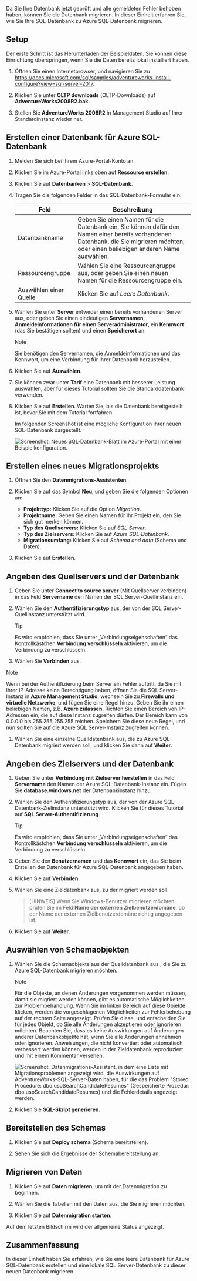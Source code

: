 Da Sie Ihre Datenbank jetzt geprüft und alle gemeldeten Fehler behoben haben, können Sie die Datenbank migrieren. In dieser Einheit erfahren Sie, wie Sie Ihre SQL-Datenbank zu Azure SQL-Datenbank migrieren.

## <a name="setup"></a>Setup

Der erste Schritt ist das Herunterladen der Beispieldaten. Sie können diese Einrichtung überspringen, wenn Sie die Daten bereits lokal installiert haben.

1. Öffnen Sie einen Internetbrowser, und navigieren Sie zu https://docs.microsoft.com/sql/samples/adventureworks-install-configure?view=sql-server-2017.

1. Klicken Sie unter **OLTP downloads** (OLTP-Downloads) auf **AdventureWorks2008R2.bak**.

1. Stellen Sie **AdventureWorks 2008R2** in Management Studio auf Ihrer Standardinstanz wieder her.

## <a name="create-an-azure-sql-database"></a>Erstellen einer Datenbank für Azure SQL-Datenbank

1. Melden Sie sich bei Ihrem Azure-Portal-Konto an.

1. Klicken Sie im Azure-Portal links oben auf **Ressource erstellen**.

1. Klicken Sie auf **Datenbanken** > **SQL-Datenbank**.

1. Tragen Sie die folgenden Felder in das SQL-Datenbank-Formular ein:

    |Feld|Beschreibung|
    |-----|---|
    |Datenbankname|Geben Sie einen Namen für die Datenbank ein. Sie können dafür den Namen einer bereits vorhandenen Datenbank, die Sie migrieren möchten, oder einen beliebigen anderen Name auswählen.|
    |Ressourcengruppe|Wählen Sie eine Ressourcengruppe aus, oder geben Sie einen neuen Namen für die Ressourcengruppe ein.|
    |Auswählen einer Quelle|Klicken Sie auf *Leere Datenbank*.|

1. Wählen Sie unter **Server** entweder einen bereits vorhandenen Server aus, oder geben Sie einen eindeutigen **Servernamen**, **Anmeldeinformationen für einen Serveradministrator**, ein **Kennwort** (das Sie bestätigen sollten) und einen **Speicherort** an.

    > [!NOTE]
    > Sie benötigen den Servernamen, die Anmeldeinformationen und das Kennwort, um eine Verbindung für Ihrer Datenbank herzustellen.

1. Klicken Sie auf **Auswählen**.

1. Sie können zwar unter **Tarif** eine Datenbank mit besserer Leistung auswählen, aber für dieses Tutorial sollten Sie die Standarddatenbank verwenden.

1. Klicken Sie auf **Erstellen**. Warten Sie, bis die Datenbank bereitgestellt ist, bevor Sie mit dem Tutorial fortfahren.

    Im folgenden Screenshot ist eine mögliche Konfiguration Ihrer neuen SQL-Datenbank dargestellt.

    ![Screenshot: Neues SQL-Datenbank-Blatt im Azure-Portal mit einer Beispielkonfiguration.](../media-draft/5-create-azure-sql-db.png)

## <a name="create-a-new-migration-project"></a>Erstellen eines neues Migrationsprojekts

1. Öffnen Sie den **Datenmigrations-Assistenten**.

1. Klicken Sie auf das Symbol **Neu**, und geben Sie die folgenden Optionen an:

    - **Projekttyp:** Klicken Sie auf die Option *Migration*.
    - **Projektname:** Geben Sie einen Namen für Ihr Projekt ein, den Sie sich gut merken können.
    - **Typ des Quellservers:** Klicken Sie auf *SQL Server*.
    - **Typ des Zielservers:** Klicken Sie auf *Azure SQL-Datenbank*.
    - **Migrationsumfang:** Klicken Sie auf *Schema and data* (Schema und Daten).

1. Klicken Sie auf **Erstellen**.

## <a name="specify-the-source-server-and-database"></a>Angeben des Quellservers und der Datenbank

1. Geben Sie unter **Connect to source server** (Mit Quellserver verbinden) in das Feld **Servername** den Namen der SQL Server-Quellinstanz ein.

1. Wählen Sie den **Authentifizierungstyp** aus, der von der SQL Server-Quellinstanz unterstützt wird.
    > [!TIP]
    > Es wird empfohlen, dass Sie unter „Verbindungseigenschaften“ das Kontrollkästchen **Verbindung verschlüsseln** aktivieren, um die Verbindung zu verschlüsseln.

1. Wählen Sie **Verbinden** aus.

> [!NOTE]
> Wenn bei der Authentifizierung beim Server ein Fehler auftritt, da Sie mit Ihrer IP-Adresse keine Berechtigung haben, öffnen Sie die SQL Server-Instanz in **Azure Management Studio**, wechseln Sie zu **Firewalls und virtuelle Netzwerke**, und fügen Sie eine Regel hinzu. Geben Sie ihr einen beliebigen Namen, z.B. **Azure zulassen**. Richten Sie einen Bereich von IP-Adressen ein, die auf diese Instanz zugreifen dürfen. Der Bereich kann von 0.0.0.0 bis 255.255.255.255 reichen. Speichern Sie diese neue Regel, und nun sollten Sie auf die Azure SQL Server-Instanz zugreifen können. 

1. Wählen Sie eine einzelne Quelldatenbank aus, die zu Azure SQL-Datenbank migriert werden soll, und klicken Sie dann auf **Weiter**.

## <a name="specify-the-target-server-and-database"></a>Angeben des Zielservers und der Datenbank

1. Geben Sie unter **Verbindung mit Zielserver herstellen** in das Feld **Servername** den Namen der Azure SQL-Datenbank-Instanz ein. Fügen Sie **database.windows.net** der Datenbankinstanz hinzu.

1. Wählen Sie den Authentifizierungstyp aus, der von der Azure SQL-Datenbank-Zielinstanz unterstützt wird. Klicken Sie für dieses Tutorial auf **SQL Server-Authentifizierung**.
    > [!TIP]
    > Es wird empfohlen, dass Sie unter „Verbindungseigenschaften“ das Kontrollkästchen **Verbindung verschlüsseln** aktivieren, um die Verbindung zu verschlüsseln.

1. Geben Sie den **Benutzernamen** und das **Kennwort** ein, das Sie beim Erstellen der Datenbank für Azure SQL-Datenbank angegeben haben.

1. Klicken Sie auf **Verbinden**.

1. Wählen Sie eine Zieldatenbank aus, zu der migriert werden soll.
    > [HINWEIS] Wenn Sie Windows-Benutzer migrieren möchten, prüfen Sie im Feld **Name der externen Zielbenutzerdomäne**, ob der Name der externen Zielbenutzerdomäne richtig angegeben ist.

1. Klicken Sie auf **Weiter**.

## <a name="select-schema-objects"></a>Auswählen von Schemaobjekten

1. Wählen Sie die Schemaobjekte aus der Quelldatenbank aus , die Sie zu Azure SQL-Datenbank migrieren möchten.

    > [!NOTE]
    > Für die Objekte, an denen Änderungen vorgenommen werden müssen, damit sie migriert werden können, gibt es automatische Möglichkeiten zur Problembehandlung. Wenn Sie im linken Bereich auf diese Objekte klicken, werden die vorgeschlagenen Möglichkeiten zur Fehlerbehebung auf der rechten Seite angezeigt. Prüfen Sie diese, und entscheiden Sie für jedes Objekt, ob Sie alle Änderungen akzeptieren oder ignorieren möchten. Beachten Sie, dass es keine Auswirkungen auf Änderungen anderer Datenbankobjekte hat, wenn Sie alle Änderungen annehmen oder ignorieren. Anweisungen, die nicht konvertiert oder automatisch verbessert werden können, werden in der Zieldatenbank reproduziert und mit einem Kommentar versehen.

    ![Screenshot: Datenmigrations-Assistent, in dem eine Liste mit Migrationsproblemen angezeigt wird, die Auswirkungen auf AdventureWorks-SQL-Server-Daten haben, für die das Problem "Stored Procedure: dbo.uspSearchCandidateResumes" (Gespeicherte Prozedur: dbo.uspSearchCandidateResumes) und die Fehlerdetails angezeigt werden.](../media-draft/5-suggested-fix.png)

1. Klicken Sie **SQL-Skript generieren**.

## <a name="deploy-schema"></a>Bereitstellen des Schemas

1. Klicken Sie auf **Deploy schema** (Schema bereitstellen).

1. Sehen Sie sich die Ergebnisse der Schemabereitstellung an.

## <a name="migrate-data"></a>Migrieren von Daten

1. Klicken Sie auf **Daten migrieren**, um mit der Datenmigration zu beginnen.

1. Wählen Sie die Tabellen mit den Daten aus, die Sie migrieren möchten.

1. Klicken Sie auf **Datenmigration starten**.

Auf dem letzten Bildschirm wird der allgemeine Status angezeigt.

## <a name="summary"></a>Zusammenfassung

In dieser Einheit haben Sie erfahren, wie Sie eine leere Datenbank für Azure SQL-Datenbank erstellen und eine lokale SQL Server-Datenbank zu dieser neuen Datenbank migrieren.